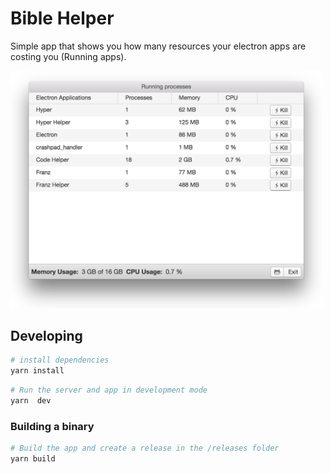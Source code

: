 # Bible Helper

Simple app that shows you how many resources your electron apps are costing you (Running apps).

<img src="screenshot.png" width="500"/>


## Developing

````bash
# install dependencies
yarn install
````

```bash
# Run the server and app in development mode
yarn  dev
```

### Building a binary
``` bash
# Build the app and create a release in the /releases folder
yarn build
